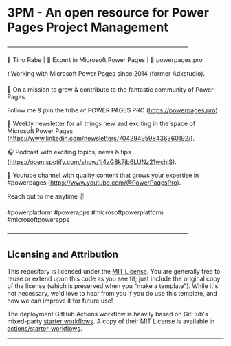 # 3PM - An open resource for Power Pages Project Management

——————————————————————————————

👋 Tino Rabe | 🎯 Expert in Microsoft Power Pages | 🚀 powerpages.pro

❗️ Working with Microsoft Power Pages since 2014 (former Adxstudio).

🎯 On a mission to grow & contribute to the fantastic community of Power Pages.

 Follow me & join the tribe of POWER PAGES PRO (https://powerpages.pro)
 
🧨 Weekly newsletter for all things new and exciting in the space of Microsoft Power Pages (https://www.linkedin.com/newsletters/7042949598436360192/).

🎧 Podcast with exciting topics, news & tips (https://open.spotify.com/show/1i4zG8k7jb6LUNz21wchlS).

🎥 Youtube channel with quality content that grows your expertise in #powerpages (https://www.youtube.com/@PowerPagesPro).

Reach out to me anytime ✌️

#powerplatform #powerapps  #microsoftpowerplatform  #microsoftpowerapps  

——————————————————————————————

## Licensing and Attribution

This repository is licensed under the [MIT License]. You are generally free to reuse or extend upon this code as you see fit; just include the original copy of the license (which is preserved when you "make a template"). While it's not necessary, we'd love to hear from you if you do use this template, and how we can improve it for future use!

The deployment GitHub Actions workflow is heavily based on GitHub's mixed-party [starter workflows]. A copy of their MIT License is available in [actions/starter-workflows].

----

[^1]: [It can take up to 10 minutes for changes to your site to publish after you push the changes to GitHub](https://docs.github.com/en/pages/setting-up-a-github-pages-site-with-jekyll/creating-a-github-pages-site-with-jekyll#creating-your-site).

[Jekyll]: https://jekyllrb.com
[Just the Docs]: https://just-the-docs.github.io/just-the-docs/
[GitHub Pages]: https://docs.github.com/en/pages
[GitHub Pages / Actions workflow]: https://github.blog/changelog/2022-07-27-github-pages-custom-github-actions-workflows-beta/
[Bundler]: https://bundler.io
[use this template]: https://github.com/just-the-docs/just-the-docs-template/generate
[`jekyll-default-layout`]: https://github.com/benbalter/jekyll-default-layout
[`jekyll-seo-tag`]: https://jekyll.github.io/jekyll-seo-tag
[MIT License]: https://en.wikipedia.org/wiki/MIT_License
[starter workflows]: https://github.com/actions/starter-workflows/blob/main/pages/jekyll.yml
[actions/starter-workflows]: https://github.com/actions/starter-workflows/blob/main/LICENSE
